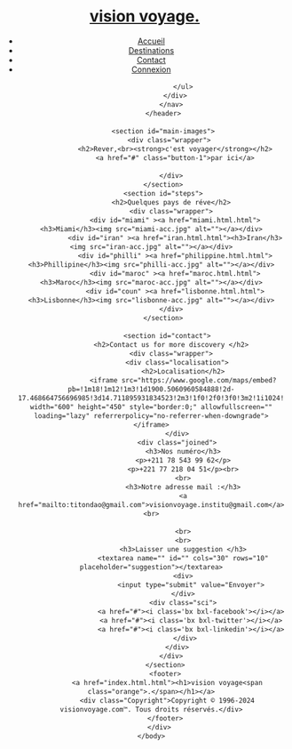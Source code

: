 <html>
    <head>
        <meta charset="UTF-8">
    <meta name="viewport" content="width=device-width, initial-scale=1.0">
        <link rel="stylesheet" href="style.css.css">
        <link href='https://unpkg.com/boxicons@2.1.4/css/boxicons.min.css' rel='stylesheet'>
        <title>Index.html</title>
    </head>
    <body>
        <div id="all">
          <header>
              <div class="wrapper"></div>
              <a href="index.html.html"><h1>vision voyage<span class="orange">.</span></h1></a>
              <nav>
                <div>
                    <ul>
                        <li class="nav-1"><a href="#main-images">Accueil</a></li>
                        <li class="nav-1"><a href="#steps">Destinations</a></li>
                        <li class="nav-1"><a href="#contact">Contact</a></li>
                        <li class="nav-2"><a href="connec.html.html">Connexion</a></li>
                        
                    </ul>
                </div>
              </nav>
          </header>

          <section id="main-images">
              <div class="wrapper"> 
                <h2>Rever,<br><strong>c'est voyager</strong></h2>
                <a href="#" class="button-1">par ici</a>
                
              </div>
          </section>
          <section id="steps">
              <h2>Quelques pays de réve</h2>
              <div class="wrapper">
                <div id="miami" ><a href="miami.html.html"><h3>Miami</h3><img src="miami-acc.jpg" alt=""></a></div>
                <div id="iran" ><a href="iran.html.html"><h3>Iran</h3><img src="iran-acc.jpg" alt=""></a></div>
                <div id="philli" ><a href="philippine.html.html"><h3>Phillipine</h3><img src="philli-acc.jpg" alt=""></a></div>
                <div id="maroc" ><a href="maroc.html.html"><h3>Maroc</h3><img src="maroc-acc.jpg" alt=""></a></div>
                <div id="coun" ><a href="lisbonne.html.html"><h3>Lisbonne</h3><img src="lisbonne-acc.jpg" alt=""></a></div>
              </div>
          </section>
    
            <section id="contact">
              <h2>Contact us for more discovery </h2>
              <div class="wrapper">
                 <div class="localisation">
                    <h2>Localisation</h2>
                    <iframe src="https://www.google.com/maps/embed?pb=!1m18!1m12!1m3!1d1900.5060960584888!2d-17.468664756696985!3d14.711895931834523!2m3!1f0!2f0!3f0!3m2!1i1024!2i768!4f13.1!3m3!1m2!1s0xec172a4a47b525b%3A0x250389427be60011!2sCit%C3%A9%20Keur%20Gorgui%2C%20Dakar!5e0!3m2!1sfr!2ssn!4v1708509861204!5m2!1sfr!2ssn" width="600" height="450" style="border:0;" allowfullscreen="" loading="lazy" referrerpolicy="no-referrer-when-downgrade"></iframe>
                 </div>
                 <div class="joined">
                    <h3>Nos numéro</h3>
                    <p>+211 78 543 99 62</p>
                    <p>+221 77 218 04 51</p><br>
                    <br>
                    <h3>Notre adresse mail :</h3>
                    <a href="mailto:titondao@gmail.com">visionvoyage.institu@gmail.com</a><br>

                    <br>
                    <br>
                    <h3>Laisser une suggestion </h3>
                    <textarea name="" id="" cols="30" rows="10" placeholder="suggestion"></textarea>
                    <div>
                        <input type="submit" value="Envoyer">
                    </div>
                    <div class="sci">
                        <a href="#"><i class='bx bxl-facebook'></i></a>
                        <a href="#"><i class='bx bxl-twitter'></i></a>
                        <a href="#"><i class='bx bxl-linkedin'></i></a>
                     </div>
                 </div>
              </div>
           </section>
           <footer>
            <a href="index.html.html"><h1>vision voyage<span class="orange">.</span></h1></a>
            <div class="Copyright">Copyright © 1996-2024 visionvoyage.com™. Tous droits réservés.</div>
           </footer>
        </div>
    </body>
</html> 
